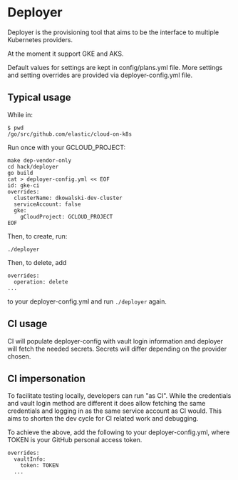 # Deployer

Deployer is the provisioning tool that aims to be the interface to multiple Kubernetes providers.

At the moment it support GKE and AKS.

Default values for settings are kept in config/plans.yml file. More settings and setting overrides are provided via deployer-config.yml file.

## Typical usage

While in:
```
$ pwd
/go/src/github.com/elastic/cloud-on-k8s
```

Run once with your GCLOUD_PROJECT:
```
make dep-vendor-only
cd hack/deployer
go build
cat > deployer-config.yml << EOF
id: gke-ci
overrides:
  clusterName: dkowalski-dev-cluster
  serviceAccount: false
  gke:
    gCloudProject: GCLOUD_PROJECT
EOF
```

Then, to create, run:
```
./deployer
```

Then, to delete, add 
```
overrides:
  operation: delete
...
``` 
to your deployer-config.yml and run `./deployer` again.


## CI usage

CI will populate deployer-config with vault login information and deployer will fetch the needed secrets. Secrets will differ depending on the provider chosen.

## CI impersonation

To facilitate testing locally, developers can run "as CI". While the credentials and vault login method are different it does allow fetching the same credentials and logging in as the same service account as CI would. This aims to shorten the dev cycle for CI related work and debugging.

To achieve the above, add the following to your deployer-config.yml, where TOKEN is your GitHub personal access token.

```
overrides:
  vaultInfo:
    token: TOKEN
  ...
```

